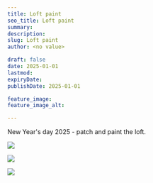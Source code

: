 ```yaml
---
title: Loft paint
seo_title: Loft paint
summary:
description:
slug: Loft paint
author: <no value>

draft: false
date: 2025-01-01
lastmod:
expiryDate:
publishDate: 2025-01-01

feature_image:
feature_image_alt:

---
```

New Year's day 2025 - patch and paint the loft.

![](/images/1410.jpg)

![](/images/1406.jpg)

![](/images/1416.jpg)


